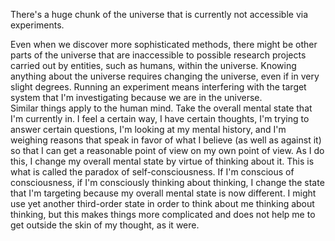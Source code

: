 There's a huge chunk of the universe that is currently not accessible via experiments.

Even when we discover more sophisticated methods, there might be other parts of the universe that are inaccessible to possible research projects carried out by entities, such as humans, within the universe. Knowing anything about the universe requires changing the universe, even if in very slight degrees. Running an experiment means interfering with the target system that I'm investigating because we are in the universe.
<br>
Similar things apply to the human mind. Take the overall mental state that I'm currently in. I feel a certain way, I have certain thoughts, I'm trying to answer certain questions, I'm looking at my mental history, and I'm weighing reasons that speak in favor of what I believe (as well as against it) so that I can get a reasonable point of view on my own point of view. As I do this, I change my overall mental state by virtue of thinking about it. This is what is called the paradox of self-consciousness. If I'm conscious of consciousness, if I'm consciously thinking about thinking, I change the state that I'm targeting because my overall mental state is now different. I might use yet another third-order state in order to think about me thinking about thinking, but this makes things more complicated and does not help me to get outside the skin of my thought, as it were.

